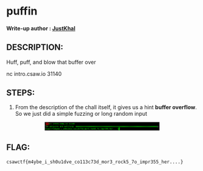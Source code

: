 # puffin
#### Write-up author : [JustKhal](https://github.com/JustKhal)
## DESCRIPTION:
Huff, puff, and blow that buffer over

nc intro.csaw.io 31140

## STEPS:
1. From the description of the chall itself, it gives us a hint **buffer overflow**. So we just did a simple fuzzing or long random input
<p align="center"><img src="flag.png" width=60%  height=60%></p>

## FLAG:

```
csawctf{m4ybe_i_sh0u1dve_co113c73d_mor3_rock5_7o_impr355_her....}
```